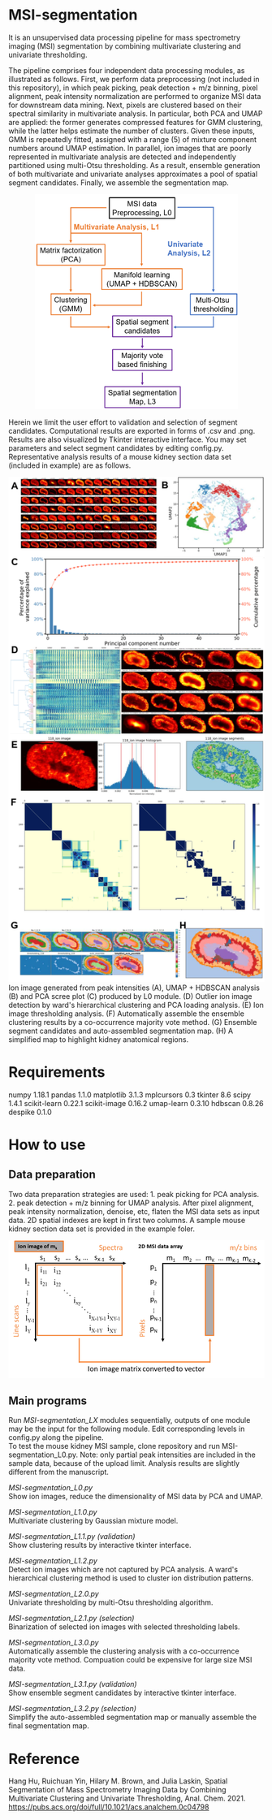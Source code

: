 # MSI-segmentation

It is an unsupervised data processing pipeline for mass spectrometry imaging (MSI) segmentation by combining multivariate clustering and univariate thresholding. 

The pipeline comprises four independent data processing modules, as illustrated as follows. First, we perform data preprocessing (not included in this repository), in which peak picking, peak detection + m/z binning, pixel alignment, peak intensity normalization are performed to organize MSI data for downstream data mining. Next, pixels are clustered based on their spectral similarity in multivariate analysis. In particular, both PCA and UMAP are applied: the former generates compressed features for GMM clustering, while the latter helps estimate the number of clusters. Given these inputs, GMM is repeatedly fitted, assigned with a range (5) of mixture component numbers around UMAP estimation. In parallel, ion images that are poorly represented in multivariate analysis are detected and independently partitioned using multi-Otsu thresholding. As a result, ensemble generation of both multivariate and univariate analyses approximates a pool of spatial segment candidates. Finally, we assemble the segmentation map. 

<div align="center">
<img src="images/image1.png" width="400">
</div>

Herein we limit the user effort to validation and selection of segment candidates. Computational results are exported in forms of .csv and .png. Results are also visualized by Tkinter interactive interface. You may set parameters and select segment candidates by editing config.py. Representative analysis results of a mouse kidney section data set (included in example) are as follows. 

<div align="center">
<img src="images/analysis_results.png" width="600">
</div>
Ion image generated from peak intensities (A), UMAP + HDBSCAN analysis (B) and PCA scree plot (C) produced by L0 module. (D) Outlier ion image detection by ward's hierarchical clustering and PCA loading analysis. (E) Ion image thresholding analysis. (F) Automatically assemble the ensemble clustering results by a co-occurrence majority vote method. (G) Ensemble segment candidates and auto-assembled segmentation map. (H) A simplified map to highlight kidney anatomical regions.

# Requirements
numpy 1.18.1
pandas 1.1.0
matplotlib 3.1.3
mplcursors 0.3
tkinter 8.6
scipy 1.4.1
scikit-learn 0.22.1
scikit-image 0.16.2
umap-learn 0.3.10
hdbscan 0.8.26
despike 0.1.0

# How to use 
## Data preparation
Two data preparation strategies are used: 1. peak picking for PCA analysis. 2. peak detection + m/z binning for UMAP analysis. After pixel alignment, peak intensity normalization, denoise, etc, flaten the MSI data sets as input data. 2D spatial indexes are kept in first two columns. A sample mouse kidney section data set is provided in the example foler.
<div align="center">
<img src="images/image3.png" width="600">
</div>

## Main programs
Run *MSI-segmentation_LX* modules sequentially, outputs of one module may be the input for the following module. Edit corresponding levels in config.py along the pipeline. <br>To test the mouse kidney MSI sample, clone repository and run MSI-segmentation_L0.py. Note: only partial peak intensities are included in the sample data, because of the upload limit. Analysis results are slightly different from the manuscript.

*MSI-segmentation_L0.py*<br>
Show ion images, reduce the dimensionality of MSI data by PCA and UMAP. 

*MSI-segmentation_L1.0.py*<br>
Multivariate clustering by Gaussian mixture model.

*MSI-segmentation_L1.1.py (validation)*<br>
Show clustering results by interactive tkinter interface. 

*MSI-segmentation_L1.2.py*<br>
Detect ion images which are not captured by PCA analysis. A ward's hierarchical clustering method is used to cluster ion distribution patterns.

*MSI-segmentation_L2.0.py*<br>
Univariate thresholding by multi-Otsu thresholding algorithm.

*MSI-segmentation_L2.1.py (selection)*<br>
Binarization of selected ion images with selected thresholding labels. 

*MSI-segmentation_L3.0.py*<br>
Automatically assemble the clustering analysis with a co-occurrence majority vote method. Compuation could be expensive for large size MSI data.

*MSI-segmentation_L3.1.py (validation)*<br>
Show ensemble segment candidates by interactive tkinter interface. 

*MSI-segmentation_L3.2.py (selection)*<br>
Simplify the auto-assembled segmentation map or manually assemble the final segmentation map.

# Reference
Hang Hu, Ruichuan Yin, Hilary M. Brown, and Julia Laskin, Spatial Segmentation of Mass Spectrometry Imaging Data by Combining Multivariate Clustering and Univariate Thresholding, Anal. Chem. 2021. https://pubs.acs.org/doi/full/10.1021/acs.analchem.0c04798

